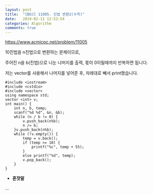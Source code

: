 ```yaml
---
layout: post
title:  "[BOJ] 11005. 진법 변환2(수학)"
date:   2019-02-11 12:52:54
categories: Algorithm
comments: true
---
```


https://www.acmicpc.net/problem/11005  

10진법을 n진법으로 변환하는 문제이므로,  

주어진 n을 b(진법)으로 나눈 나머지를 출력, 몫이 0이될때까지 반복하면 됩니다.  

저는 vector를 사용해서 나머지를 넣어준 후, 차례대로 빼서 print했습니다.  


~~~
#include <iostream>
#include <cstdio>
#include <vector>
using namespace std;
vector <int> v;
int main() {
    int n, b, temp;
    scanf("%d %d", &n, &b);
    while (n / b != 0) {
        v.push_back(n%b);
        n /= b;
    }v.push_back(n%b);
    while (!v.empty()) {
        temp = v.back();
        if (temp >= 10) {
            printf("%c", temp + 55);
        }
        else printf("%d", temp);
        v.pop_back();
    }
}
~~~

- **혼잣말**

...

